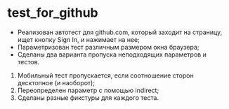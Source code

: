# test_for_github
- Реализован автотест для github.com, который заходит на страницу, ищет кнопку Sign In, и нажимает на нее;
- Параметризован тест различным размером окна браузера;
- Сделаны два варианта пропуска неподходящих параметров и тестов.

1. Мобильный тест пропускается, если соотношение сторон десктопное (и наоборот);
2. Переопределен параметр с помощью indirect;
3. Сделаны разные фикстуры для каждого теста.